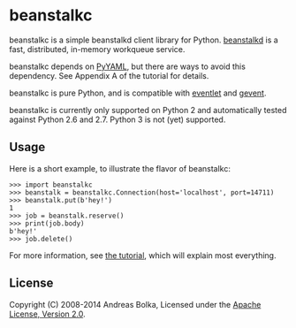 beanstalkc
==========

beanstalkc is a simple beanstalkd client library for Python. [beanstalkd][] is
a fast, distributed, in-memory workqueue service.

beanstalkc depends on [PyYAML][], but there are ways to avoid this dependency.
See Appendix A of the tutorial for details.

beanstalkc is pure Python, and is compatible with [eventlet][] and [gevent][].

beanstalkc is currently only supported on Python 2 and automatically tested
against Python 2.6 and 2.7. Python 3 is not (yet) supported.

[beanstalkd]: http://kr.github.com/beanstalkd/
[eventlet]: http://eventlet.net/
[gevent]: http://www.gevent.org/
[PyYAML]: http://pyyaml.org/


Usage
-----

Here is a short example, to illustrate the flavor of beanstalkc:

    >>> import beanstalkc
    >>> beanstalk = beanstalkc.Connection(host='localhost', port=14711)
    >>> beanstalk.put(b'hey!')
    1
    >>> job = beanstalk.reserve()
    >>> print(job.body)
    b'hey!'
    >>> job.delete()

For more information, see [the tutorial](TUTORIAL.mkd), which will explain most
everything.


License
-------

Copyright (C) 2008-2014 Andreas Bolka, Licensed under the [Apache License,
Version 2.0][license].

[license]: http://www.apache.org/licenses/LICENSE-2.0
